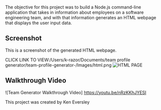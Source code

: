  The objective for this project was to build a Node.js command-line application that takes in information about employees on a software engineering team, and with that information generates an HTML webpage that displays the user input data.
## Screenshot
 This is a screenshot of the generated HTML webpage.

 CLICK LINK TO VIEW:/Users/k-razor/Documents/team profile generator/team-profile-generator-/Images/html.png
![HTML PAGE](https://user-images.githubusercontent.com/74880685/166075491-0eb7af07-4f76-4cb5-8794-d0cfff2ca608.png)

 ## Walkthrough Video
![Team Generator Walkthrough Video] 
https://youtu.be/nRzKKhJYESI

This project was created by Ken Eversley

